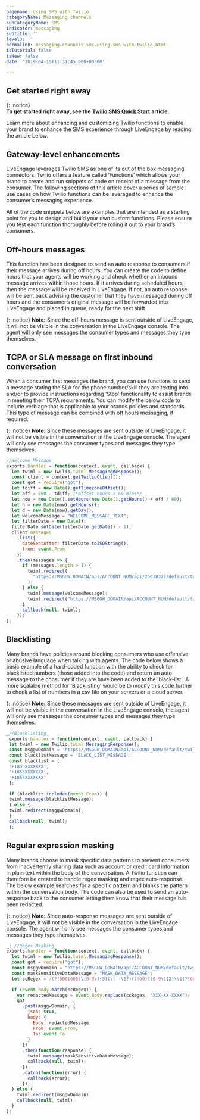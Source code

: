 ```yaml
---
pagename: Using SMS with Twilio
categoryName: Messaging channels
subCategoryName: SMS
indicator: messaging
subtitle: ''
level3: ''
permalink: messaging-channels-sms-using-sms-with-twilio.html
isTutorial: false
isNew: false
date: '2019-04-15T11:31:45.000+00:00'

---
```

## Get started right away

{: .notice}  
**To get started right away, see the** [**Twilio SMS Quick Start**](getting-started-twilio-sms-quick-start.html) **article.**

Learn more about enhancing and customizing Twilio functions to enable your brand to enhance the SMS experience through LiveEngage by reading the article below.

## Gateway-level enhancements

LiveEngage leverages Twilio SMS as one of its out of the box messaging connectors. Twilio offers a feature called ‘Functions’ which allows your brand to create and run snippets of code on receipt of a message from the consumer. The following sections of this article cover a series of sample use cases on how Twilio functions can be leveraged to enhance the consumer’s messaging experience.

All of the code snippets below are examples that are intended as a starting point for you to design and build your own custom functions. Please ensure you test each function thoroughly before rolling it out to your brand’s consumers.

## Off-hours messages

This function has been designed to send an auto response to consumers if their message arrives during off hours. You can create the code to define hours that your agents will be working and check whether an inbound message arrives within those hours. If it arrives during scheduled hours, then the message will be received in LiveEngage. If not, an auto response will be sent back advising the customer that they have messaged during off hours and the consumer’s original message will be forwarded into LiveEngage and placed in queue, ready for the next shift.

{: .notice}
**Note:** Since the off-hours message is sent outside of LiveEngage, it will not be visible in the conversation in the LiveEngage console. The agent will only see messages the consumer types and messages they type themselves.

## TCPA or SLA message on first inbound conversation

When a consumer first messages the brand, you can use functions to send a message stating the SLA for the phone number/skill they are texting into and/or to provide instructions regarding ‘Stop’ functionality to assist brands in meeting their TCPA requirements. You can modify the below code to include verbiage that is applicable to your brands policies and standards. This type of message can be combined with off hours messaging, if required.

{: .notice}
**Note:** Since these messages are sent outside of LiveEngage, it will not be visible in the conversation in the LiveEngage console. The agent will only see messages the consumer types and messages they type themselves.

```javascript
//Welcome Message
exports.handler = function(context, event, callback) {
  let twiml = new Twilio.twiml.MessagingResponse();
  const client = context.getTwilioClient();
  const got = require("got");
  let tdiff = new Date().getTimezoneOffset();
  let off = 600 - tdiff; /*offset hours x 60 mins*/
  let now = new Date().setHours(new Date().getHours() + off / 60);
  let h = new Date(now).getHours();
  let d = new Date(now).getDay();
  let welcomeMessage = "WELCOME_MESSAGE_TEXT";
  let filterDate = new Date();
  filterDate.setDate(filterDate.getDate() - 1);
  client.messages
    .list({
      dateSentAfter: filterDate.toISOString(),
      from: event.From
    })
    .then(messages => {
      if (messages.length > 1) {
        twiml.redirect(
          "https://MSGGW_DOMAIN/api/ACCOUNT_NUM/api/25638322/default/twilio"
        );
      } else {
        twiml.message(welcomeMessage);
        twiml.redirect("https://MSGGW_DOMAIN/api/ACCOUNT_NUM/default/twilio");
      }
      callback(null, twiml);
    });
};
```

## Blacklisting

Many brands have policies around blocking consumers who use offensive or abusive language when talking with agents. The code below shows a basic example of a hard-coded function with the ability to check for blacklisted numbers (those added into the code) and return an auto message to the consumer if they are have been added to the 'black-list'. A more scalable method for ‘Blacklisting’ would be to modify this code further to check a list of numbers in a csv file on your servers or a cloud server.

{: .notice}
**Note:** Since these messages are sent outside of LiveEngage, it will not be visible in the conversation in the LiveEngage console, the agent will only see messages the consumer types and messages they type themselves.

```javascript
_//Blacklisting_
 exports.handler = function(context, event, callback) {
 let twiml = new Twilio.twiml.MessagingResponse();
 const msggwDomain = 'https://MSGGW_DOMAIN/api/ACCOUNT_NUM/default/twilio';
 const blacklistMessage = 'BLACK_LIST_MESSAGE';
 const blacklist = [
 '+1855XXXXXXX',
 '+1855XXXXXXX',
 '+1855XXXXXXX'
 ];

 if (blacklist.includes(event.From)) {
 twiml.message(blacklistMessage);
 } else {
 twiml.redirect(msggwDomain);
 }
 callback(null, twiml);
 };
```

## Regular expression masking

Many brands choose to mask specific data patterns to prevent consumers from inadvertently sharing data such as account or credit card information in plain text within the body of the conversation. A Twilio function can therefore be created to handle regex masking and regex auto-response. The below example searches for a specific pattern and blanks the pattern within the conversation body. The code can also be used to send an auto-response back to the consumer letting them know that their message has been redacted.

{: .notice}
**Note:** Since auto-response messages are sent outside of LiveEngage, it will not be visible in the conversation in the LiveEngage console. The agent will only see messages the consumer types and messages they type themselves.

```javascript
_; //Regex Masking_
exports.handler = function(context, event, callback) {
  let twiml = new Twilio.twiml.MessagingResponse();
  const got = require("got");
  const msggwDomain = "https://MSGGW_DOMAIN/api/ACCOUNT_NUM/default/twilio";
  const maskSensitiveDataMessage = "MASK_DATA_MESSAGE";
  let ccRegex = /(?!000|666)\[0-9\]{3}(\[ -\]?)(?!00)\[0-9\]{2}\\1(?!0000)\[0-9\]{4}$/gi;

  if (event.Body.match(ccRegex)) {
    var redactedMessage = event.Body.replace(ccRegex, "XXX-XX-XXXX");
    got
      .post(msggwDomain, {
        json: true,
        body: {
          Body: redactedMessage,
          From: event.From,
          To: event.To
        }
      })
      .then(function(response) {
        twiml.message(maskSensitiveDataMessage);
        callback(null, twiml);
      })
      .catch(function(error) {
        callback(error);
      });
  } else {
    twiml.redirect(msggwDomain);
    callback(null, twiml);
  }
};
```

